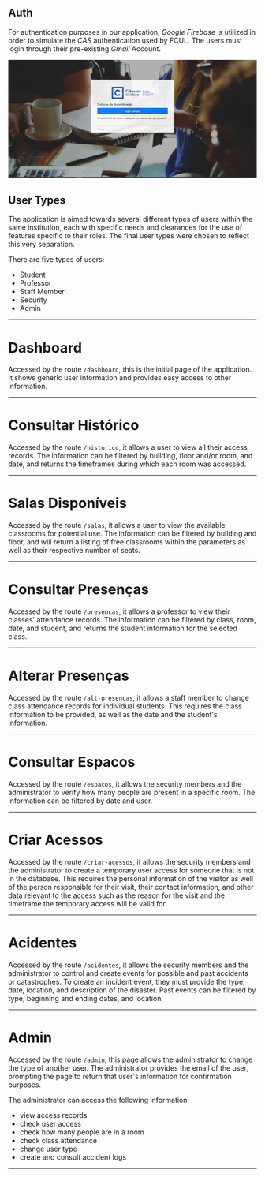 ## Auth

For authentication purposes in our application, *Google Firebase* is utilized in order to simulate the *CAS* authentication used by FCUL. The users must login through their pre-existing *Gmail* Account.

![admin image](./login.PNG)


## User Types

The application is aimed towards several different types of users within the same institution, each with specific needs and clearances for the use of features specific to their roles. The final user types were chosen to reflect this very separation.

There are five types of users:

- Student
- Professor
- ​Staff Member
- Security
- Admin

---

# Dashboard

Accessed by the route `/dashboard`, this is the initial page of the application. It shows generic user information and provides easy access to other information.

---

# Consultar Histórico

Accessed by the route `/historico`, it allows a user to view all their access records. The information can be filtered by building, floor and/or room, and date, and returns the timeframes during which each room was accessed.

---

# Salas Disponíveis

Accessed by the route `/salas`, it allows a user to view the available classrooms for potential use. The information can be filtered by building and floor, and will return a listing of free classrooms within the parameters as well as their respective number of seats.

---

# Consultar Presenças

Accessed by the route `/presencas`, it allows a professor to view their classes' attendance records. The information can be filtered by class, room, date, and student, and returns the student information for the selected class.

---

# Alterar Presenças

Accessed by the route `/alt-presencas`, it allows a staff member to change class attendance records for individual students. This requires the class information to be provided, as well as the date and the student's information.

---

# Consultar Espacos

Accessed by the route `/espacos`, it allows the security members and the administrator to verify how many people are present in a specific room. The information can be filtered by date and user.

---

# Criar Acessos

Accessed by the route `/criar-acessos`, it allows the security members and the administrator to create a temporary user access for someone that is not in the database. This requires the personal information of the visitor as well of the person responsible for their visit, their contact information, and other data relevant to the access such as the reason for the visit and the timeframe the temporary access will be valid for.

---

# Acidentes

Accessed by the route `/acidentes`, it allows the security members and the administrator to control and create events for possible and past accidents or catastrophes. To create an incident event, they must provide the type, date, location, and description of the disaster. Past events can be filtered by type, beginning and ending dates, and location. 

---

# Admin

Accessed by the route `/admin`, this page allows the administrator to change the type of another user. The administrator provides the email of the user, prompting the page to return that user's information for confirmation purposes.

The administrator can access the following information:
* view access records
* check user access
* check how many people are in a room
* check class attendance
* change user type
* create and consult accident logs

---